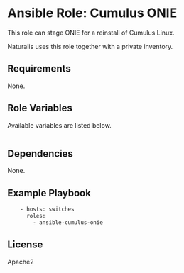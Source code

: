 # Ansible Role: Cumulus ONIE

This role can stage ONIE for a reinstall of Cumulus Linux.

Naturalis uses this role together with a private inventory.

## Requirements

None.

## Role Variables

Available variables are listed below.
```bash

```

## Dependencies

None.

## Example Playbook
```bash
    - hosts: switches
      roles:
        - ansible-cumulus-onie
```
## License

Apache2

